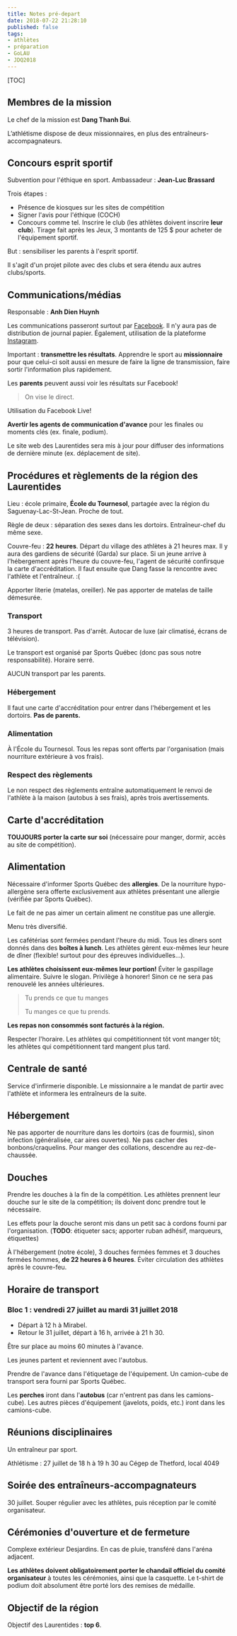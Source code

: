 ```yaml
---
title: Notes pré-depart
date: 2018-07-22 21:28:10
published: false
tags:
- athlètes
- préparation
- GoLAU
- JDQ2018
---
```


[TOC]

## Membres de la mission

Le chef de la mission est **Dang Thanh Bui**.

L’athlétisme dispose de deux missionnaires, en plus des entraîneurs-accompagnateurs.

## Concours esprit sportif

Subvention pour l'éthique en sport. Ambassadeur : **Jean-Luc Brassard**

Trois étapes :

* Présence de kiosques sur les sites de compétition
* Signer l'avis pour l'éthique (COCH)
* Concours comme tel. Inscrire le club (les athlètes doivent inscrire **leur club**). Tirage fait après les Jeux, 3 montants de 125 $ pour acheter de l'équipement sportif.

But : sensibiliser les parents à l'esprit sportif.

Il s'agit d'un projet pilote avec des clubs et sera étendu aux autres clubs/sports.

## Communications/médias

Responsable : **Anh Dien Huynh**

Les communications passeront surtout par [Facebook](https://www.facebook.com/jdq.lau). Il n'y aura pas de distribution de journal papier. Également, utilisation de la plateforme [Instagram](https://instagram.com/jdqlaurentides).

Important : **transmettre les résultats**. Apprendre le sport au **missionnaire** pour que celui-ci soit aussi en mesure de faire la ligne de transmission, faire sortir l'information plus rapidement.

Les **parents** peuvent aussi voir les résultats sur Facebook!

> On vise le direct.

Utilisation du Facebook Live!

**Avertir les agents de communication d'avance** pour les finales ou moments clés (ex. finale, podium).

Le site web des Laurentides sera mis à jour pour diffuser des informations de dernière minute (ex. déplacement de site).

## Procédures et règlements de la région des Laurentides

Lieu : école primaire, **École du Tournesol**, partagée avec la région du Saguenay-Lac-St-Jean. Proche de tout.

Règle de deux : séparation des sexes dans les dortoirs. Entraîneur-chef du même sexe.

Couvre-feu : **22 heures**. Départ du village des athlètes à 21 heures max. Il y aura des gardiens de sécurité (Garda) sur place. Si un jeune arrive à l'hébergement après l'heure du couvre-feu, l'agent de sécurité confirsque la carte d'accréditation. Il faut ensuite que Dang fasse la rencontre avec l'athlète et l'entraîneur. :(

Apporter literie (matelas, oreiller). Ne pas apporter de matelas de taille démesurée.

### Transport

3 heures de transport. Pas d'arrêt. Autocar de luxe (air climatisé, écrans de télévision).

Le transport est organisé par Sports Québec (donc pas sous notre responsabilité). Horaire serré.

AUCUN transport par les parents.

### Hébergement

Il faut une carte d'accréditation pour entrer dans l'hébergement et les dortoirs. **Pas de parents.**

### Alimentation

À l'École du Tournesol. Tous les repas sont offerts par l'organisation (mais nourriture extérieure à vos frais).

### Respect des règlements

Le non respect des règlements entraîne automatiquement le renvoi de l'athlète à la maison (autobus à ses frais), après trois avertissements.

## Carte d'accréditation

**TOUJOURS porter la carte sur soi** (nécessaire pour manger, dormir, accès au site de compétition).

## Alimentation

Nécessaire d'informer Sports Québec des **allergies**. De la nourriture hypo-allergène sera offerte exclusivement aux athlètes présentant une allergie (vérifiée par Sports Québec).

Le fait de ne pas aimer un certain aliment ne constitue pas une allergie.

Menu très diversifié.

Les cafétérias sont fermées pendant l'heure du midi. Tous les dîners sont donnés dans des **boîtes à lunch**. Les athlètes gèrent eux-mêmes leur heure de dîner (flexible! surtout pour des épreuves individuelles...).

**Les athlètes choisissent eux-mêmes leur portion!** Éviter le gaspillage alimentaire. Suivre le slogan. Privilège à honorer! Sinon ce ne sera pas renouvelé les années ultérieures.

> Tu prends ce que tu manges
>
> Tu manges ce que tu prends.

**Les repas non consommés sont facturés à la région.** 

Respecter l'horaire. Les athlètes qui compétitionnent tôt vont manger tôt; les athlètes qui compétitionnent tard mangent plus tard.

## Centrale de santé

Service d'infirmerie disponible. Le missionnaire a le mandat de partir avec l'athlète et informera les entraîneurs de la suite.

## Hébergement

Ne pas apporter de nourriture dans les dortoirs (cas de fourmis), sinon infection (généralisée, car aires ouvertes). Ne pas cacher des bonbons/craquelins. Pour manger des collations, descendre au rez-de-chaussée.

## Douches

Prendre les douches à la fin de la compétition. Les athlètes prennent leur douche sur le site de la compétition; ils doivent donc prendre tout le nécessaire.

Les effets pour la douche seront mis dans un petit sac à cordons fourni par l'organisation. (**TODO**: étiqueter sacs; apporter ruban adhésif, marqueurs, étiquettes)

À l'hébergement (notre école), 3 douches fermées femmes et 3 douches fermées hommes, **de 22 heures à 6 heures**. Éviter circulation des athlètes après le couvre-feu.

## Horaire de transport

### Bloc 1 : vendredi 27 juillet au mardi 31 juillet 2018

* Départ à 12 h à Mirabel.
* Retour le 31 juillet, départ à 16 h, arrivée à 21 h 30.

Être sur place au moins 60 minutes à l'avance.

Les jeunes partent et reviennent avec l'autobus.

Prendre de l'avance dans l'étiquetage de l'équipement. Un camion-cube de transport sera fourni par Sports Québec.

Les **perches** iront dans l'**autobus** (car n'entrent pas dans les camions-cube). Les autres pièces d'équipement (javelots, poids, etc.) iront dans les camions-cube.

## Réunions disciplinaires

Un entraîneur par sport.

Athlétisme : 27 juillet de 18 h à 19 h 30 au Cégep de Thetford, local 4049

## Soirée des entraîneurs-accompagnateurs

30 juillet. Souper régulier avec les athlètes, puis réception par le comité organisateur.

## Cérémonies d'ouverture et de fermeture

Complexe extérieur Desjardins. En cas de pluie, transféré dans l'aréna adjacent.

**Les athlètes doivent obligatoirement porter le chandail officiel du comité organisateur** à toutes les cérémonies, ainsi que la casquette. Le t-shirt de podium doit absolument être porté lors des remises de médaille.

## Objectif de la région

Objectif des Laurentides : **top 6**.